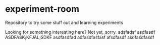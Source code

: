 # experiment-room
Repository to try some stuff out and learning experiments

Looking for something interesting here? Not yet, sorry.
adsfadsf
asdfasdf
ASDFASK;KFJAL;SDKF
asdfasdfad
adfasdfasfasf
afsdfasdf
asdfasdfasdf
